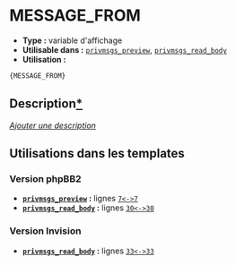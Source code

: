 # MESSAGE_FROM
* __Type :__ variable d'affichage
* __Utilisable dans :__ [`privmsgs_preview`](../tpl/privmsgs_preview.md#readme), [`privmsgs_read_body`](../tpl/privmsgs_read_body.md#readme)
* __Utilisation :__

```html
{MESSAGE_FROM}
```

## Description[*](https://fa-tvars.appspot.com/var/MESSAGE_FROM)
[*Ajouter une description*](https://fa-tvars.appspot.com/var/MESSAGE_FROM)

## Utilisations dans les templates

### Version phpBB2
* __[`privmsgs_preview`](../tpl/privmsgs_preview.md#readme) :__ lignes [`7`](../src/subsilver/privmsgs_preview.tpl#L7)[`<->`](../src/subsilver/privmsgs_preview.tpl#L7-L7)[`7`](../src/subsilver/privmsgs_preview.tpl#L7)
* __[`privmsgs_read_body`](../tpl/privmsgs_read_body.md#readme) :__ lignes [`30`](../src/subsilver/privmsgs_read_body.tpl#L30)[`<->`](../src/subsilver/privmsgs_read_body.tpl#L30-L30)[`30`](../src/subsilver/privmsgs_read_body.tpl#L30)

### Version Invision
* __[`privmsgs_read_body`](../tpl/privmsgs_read_body.md#readme) :__ lignes [`33`](../src/invision/privmsgs_read_body.tpl#L33)[`<->`](../src/invision/privmsgs_read_body.tpl#L33-L33)[`33`](../src/invision/privmsgs_read_body.tpl#L33)

